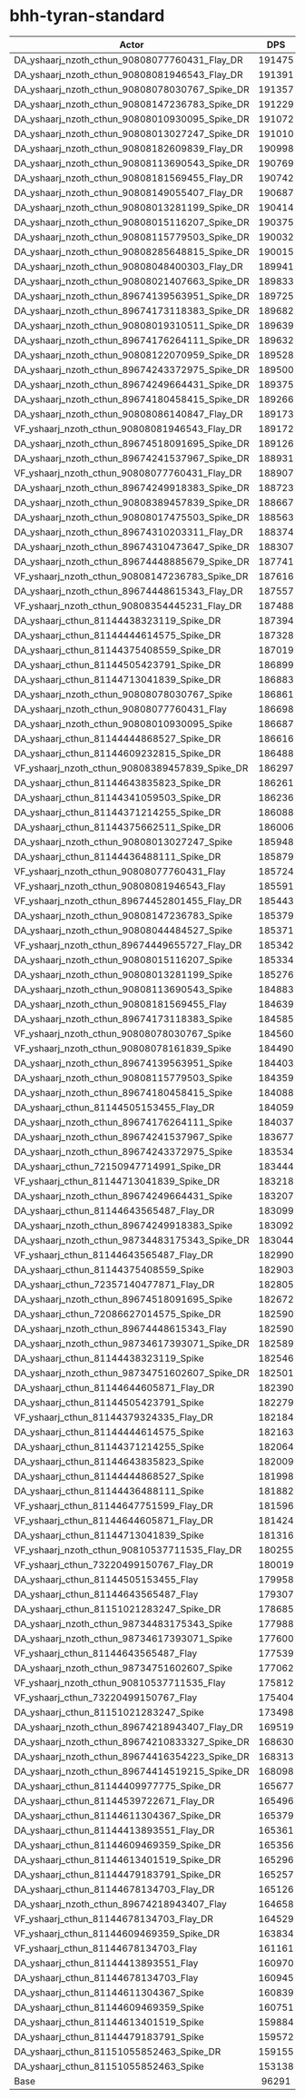 # bhh-tyran-standard
| Actor | DPS | Increase |
|---|:---:|:---:|
|DA_yshaarj_nzoth_cthun_90808077760431_Flay_DR|191475|98.85%|
|DA_yshaarj_nzoth_cthun_90808081946543_Flay_DR|191391|98.76%|
|DA_yshaarj_nzoth_cthun_90808078030767_Spike_DR|191357|98.73%|
|DA_yshaarj_nzoth_cthun_90808147236783_Spike_DR|191229|98.59%|
|DA_yshaarj_nzoth_cthun_90808010930095_Spike_DR|191072|98.43%|
|DA_yshaarj_nzoth_cthun_90808013027247_Spike_DR|191010|98.37%|
|DA_yshaarj_nzoth_cthun_90808182609839_Flay_DR|190998|98.35%|
|DA_yshaarj_nzoth_cthun_90808113690543_Spike_DR|190769|98.12%|
|DA_yshaarj_nzoth_cthun_90808181569455_Flay_DR|190742|98.09%|
|DA_yshaarj_nzoth_cthun_90808149055407_Flay_DR|190687|98.03%|
|DA_yshaarj_nzoth_cthun_90808013281199_Spike_DR|190414|97.75%|
|DA_yshaarj_nzoth_cthun_90808015116207_Spike_DR|190375|97.71%|
|DA_yshaarj_nzoth_cthun_90808115779503_Spike_DR|190032|97.35%|
|DA_yshaarj_nzoth_cthun_90808285648815_Spike_DR|190015|97.33%|
|DA_yshaarj_nzoth_cthun_90808048400303_Flay_DR|189941|97.26%|
|DA_yshaarj_nzoth_cthun_90808021407663_Spike_DR|189833|97.15%|
|DA_yshaarj_nzoth_cthun_89674139563951_Spike_DR|189725|97.03%|
|DA_yshaarj_nzoth_cthun_89674173118383_Spike_DR|189682|96.99%|
|DA_yshaarj_nzoth_cthun_90808019310511_Spike_DR|189639|96.94%|
|DA_yshaarj_nzoth_cthun_89674176264111_Spike_DR|189632|96.94%|
|DA_yshaarj_nzoth_cthun_90808122070959_Spike_DR|189528|96.83%|
|DA_yshaarj_nzoth_cthun_89674243372975_Spike_DR|189500|96.80%|
|DA_yshaarj_nzoth_cthun_89674249664431_Spike_DR|189375|96.67%|
|DA_yshaarj_nzoth_cthun_89674180458415_Spike_DR|189266|96.56%|
|DA_yshaarj_nzoth_cthun_90808086140847_Flay_DR|189173|96.46%|
|VF_yshaarj_nzoth_cthun_90808081946543_Flay_DR|189172|96.46%|
|DA_yshaarj_nzoth_cthun_89674518091695_Spike_DR|189126|96.41%|
|DA_yshaarj_nzoth_cthun_89674241537967_Spike_DR|188931|96.21%|
|VF_yshaarj_nzoth_cthun_90808077760431_Flay_DR|188907|96.18%|
|DA_yshaarj_nzoth_cthun_89674249918383_Spike_DR|188723|95.99%|
|DA_yshaarj_nzoth_cthun_90808389457839_Spike_DR|188667|95.93%|
|DA_yshaarj_nzoth_cthun_90808017475503_Spike_DR|188563|95.83%|
|DA_yshaarj_nzoth_cthun_89674310203311_Flay_DR|188374|95.63%|
|DA_yshaarj_nzoth_cthun_89674310473647_Spike_DR|188307|95.56%|
|DA_yshaarj_nzoth_cthun_89674448885679_Spike_DR|187741|94.97%|
|VF_yshaarj_nzoth_cthun_90808147236783_Spike_DR|187616|94.84%|
|DA_yshaarj_nzoth_cthun_89674448615343_Flay_DR|187557|94.78%|
|VF_yshaarj_nzoth_cthun_90808354445231_Flay_DR|187488|94.71%|
|DA_yshaarj_cthun_81144438323119_Spike_DR|187394|94.61%|
|DA_yshaarj_cthun_81144444614575_Spike_DR|187328|94.54%|
|DA_yshaarj_cthun_81144375408559_Spike_DR|187019|94.22%|
|DA_yshaarj_cthun_81144505423791_Spike_DR|186899|94.10%|
|DA_yshaarj_cthun_81144713041839_Spike_DR|186883|94.08%|
|DA_yshaarj_nzoth_cthun_90808078030767_Spike|186861|94.06%|
|DA_yshaarj_nzoth_cthun_90808077760431_Flay|186698|93.89%|
|DA_yshaarj_nzoth_cthun_90808010930095_Spike|186687|93.88%|
|DA_yshaarj_cthun_81144444868527_Spike_DR|186616|93.80%|
|DA_yshaarj_cthun_81144609232815_Spike_DR|186488|93.67%|
|VF_yshaarj_nzoth_cthun_90808389457839_Spike_DR|186297|93.47%|
|DA_yshaarj_cthun_81144643835823_Spike_DR|186261|93.44%|
|DA_yshaarj_cthun_81144341059503_Spike_DR|186236|93.41%|
|DA_yshaarj_cthun_81144371214255_Spike_DR|186088|93.26%|
|DA_yshaarj_cthun_81144375662511_Spike_DR|186006|93.17%|
|DA_yshaarj_nzoth_cthun_90808013027247_Spike|185948|93.11%|
|DA_yshaarj_cthun_81144436488111_Spike_DR|185879|93.04%|
|VF_yshaarj_nzoth_cthun_90808077760431_Flay|185724|92.88%|
|VF_yshaarj_nzoth_cthun_90808081946543_Flay|185591|92.74%|
|VF_yshaarj_nzoth_cthun_89674452801455_Flay_DR|185443|92.59%|
|DA_yshaarj_nzoth_cthun_90808147236783_Spike|185379|92.52%|
|DA_yshaarj_nzoth_cthun_90808044484527_Spike|185371|92.51%|
|VF_yshaarj_nzoth_cthun_89674449655727_Flay_DR|185342|92.48%|
|DA_yshaarj_nzoth_cthun_90808015116207_Spike|185334|92.47%|
|DA_yshaarj_nzoth_cthun_90808013281199_Spike|185276|92.41%|
|DA_yshaarj_nzoth_cthun_90808113690543_Spike|184883|92.00%|
|DA_yshaarj_nzoth_cthun_90808181569455_Flay|184639|91.75%|
|DA_yshaarj_nzoth_cthun_89674173118383_Spike|184585|91.69%|
|VF_yshaarj_nzoth_cthun_90808078030767_Spike|184560|91.67%|
|VF_yshaarj_nzoth_cthun_90808078161839_Spike|184490|91.60%|
|DA_yshaarj_nzoth_cthun_89674139563951_Spike|184403|91.51%|
|DA_yshaarj_nzoth_cthun_90808115779503_Spike|184359|91.46%|
|DA_yshaarj_nzoth_cthun_89674180458415_Spike|184088|91.18%|
|DA_yshaarj_cthun_81144505153455_Flay_DR|184059|91.15%|
|DA_yshaarj_nzoth_cthun_89674176264111_Spike|184037|91.13%|
|DA_yshaarj_nzoth_cthun_89674241537967_Spike|183677|90.75%|
|DA_yshaarj_nzoth_cthun_89674243372975_Spike|183534|90.60%|
|DA_yshaarj_cthun_72150947714991_Spike_DR|183444|90.51%|
|VF_yshaarj_cthun_81144713041839_Spike_DR|183218|90.28%|
|DA_yshaarj_nzoth_cthun_89674249664431_Spike|183207|90.26%|
|DA_yshaarj_cthun_81144643565487_Flay_DR|183099|90.15%|
|DA_yshaarj_nzoth_cthun_89674249918383_Spike|183092|90.14%|
|DA_yshaarj_nzoth_cthun_98734483175343_Spike_DR|183044|90.09%|
|VF_yshaarj_cthun_81144643565487_Flay_DR|182990|90.04%|
|DA_yshaarj_cthun_81144375408559_Spike|182903|89.95%|
|DA_yshaarj_cthun_72357140477871_Flay_DR|182805|89.85%|
|DA_yshaarj_nzoth_cthun_89674518091695_Spike|182672|89.71%|
|DA_yshaarj_cthun_72086627014575_Spike_DR|182590|89.62%|
|DA_yshaarj_nzoth_cthun_89674448615343_Flay|182590|89.62%|
|DA_yshaarj_nzoth_cthun_98734617393071_Spike_DR|182589|89.62%|
|DA_yshaarj_cthun_81144438323119_Spike|182546|89.58%|
|DA_yshaarj_nzoth_cthun_98734751602607_Spike_DR|182501|89.53%|
|DA_yshaarj_cthun_81144644605871_Flay_DR|182390|89.42%|
|DA_yshaarj_cthun_81144505423791_Spike|182279|89.30%|
|VF_yshaarj_cthun_81144379324335_Flay_DR|182184|89.20%|
|DA_yshaarj_cthun_81144444614575_Spike|182163|89.18%|
|DA_yshaarj_cthun_81144371214255_Spike|182064|89.08%|
|DA_yshaarj_cthun_81144643835823_Spike|182009|89.02%|
|DA_yshaarj_cthun_81144444868527_Spike|181998|89.01%|
|DA_yshaarj_cthun_81144436488111_Spike|181882|88.89%|
|VF_yshaarj_cthun_81144647751599_Flay_DR|181596|88.59%|
|VF_yshaarj_cthun_81144644605871_Flay_DR|181424|88.41%|
|DA_yshaarj_cthun_81144713041839_Spike|181316|88.30%|
|VF_yshaarj_nzoth_cthun_90810537711535_Flay_DR|180255|87.20%|
|VF_yshaarj_cthun_73220499150767_Flay_DR|180019|86.95%|
|DA_yshaarj_cthun_81144505153455_Flay|179958|86.89%|
|DA_yshaarj_cthun_81144643565487_Flay|179307|86.21%|
|DA_yshaarj_cthun_81151021283247_Spike_DR|178685|85.57%|
|DA_yshaarj_nzoth_cthun_98734483175343_Spike|177988|84.84%|
|DA_yshaarj_nzoth_cthun_98734617393071_Spike|177600|84.44%|
|VF_yshaarj_cthun_81144643565487_Flay|177539|84.38%|
|DA_yshaarj_nzoth_cthun_98734751602607_Spike|177062|83.88%|
|VF_yshaarj_nzoth_cthun_90810537711535_Flay|175812|82.58%|
|VF_yshaarj_cthun_73220499150767_Flay|175404|82.16%|
|DA_yshaarj_cthun_81151021283247_Spike|173498|80.18%|
|DA_yshaarj_nzoth_cthun_89674218943407_Flay_DR|169519|76.05%|
|DA_yshaarj_nzoth_cthun_89674210833327_Spike_DR|168630|75.13%|
|DA_yshaarj_nzoth_cthun_89674416354223_Spike_DR|168313|74.80%|
|DA_yshaarj_nzoth_cthun_89674414519215_Spike_DR|168098|74.57%|
|DA_yshaarj_cthun_81144409977775_Spike_DR|165677|72.06%|
|DA_yshaarj_cthun_81144539722671_Flay_DR|165496|71.87%|
|DA_yshaarj_cthun_81144611304367_Spike_DR|165379|71.75%|
|DA_yshaarj_cthun_81144413893551_Flay_DR|165361|71.73%|
|DA_yshaarj_cthun_81144609469359_Spike_DR|165356|71.73%|
|DA_yshaarj_cthun_81144613401519_Spike_DR|165296|71.66%|
|DA_yshaarj_cthun_81144479183791_Spike_DR|165257|71.62%|
|DA_yshaarj_cthun_81144678134703_Flay_DR|165126|71.49%|
|DA_yshaarj_nzoth_cthun_89674218943407_Flay|164658|71.00%|
|VF_yshaarj_cthun_81144678134703_Flay_DR|164529|70.87%|
|VF_yshaarj_cthun_81144609469359_Spike_DR|163834|70.14%|
|VF_yshaarj_cthun_81144678134703_Flay|161161|67.37%|
|DA_yshaarj_cthun_81144413893551_Flay|160970|67.17%|
|DA_yshaarj_cthun_81144678134703_Flay|160945|67.14%|
|DA_yshaarj_cthun_81144611304367_Spike|160839|67.03%|
|DA_yshaarj_cthun_81144609469359_Spike|160751|66.94%|
|DA_yshaarj_cthun_81144613401519_Spike|159884|66.04%|
|DA_yshaarj_cthun_81144479183791_Spike|159572|65.72%|
|DA_yshaarj_cthun_81151055852463_Spike_DR|159155|65.29%|
|DA_yshaarj_cthun_81151055852463_Spike|153138|59.04%|
|Base|96291|0.00%|

